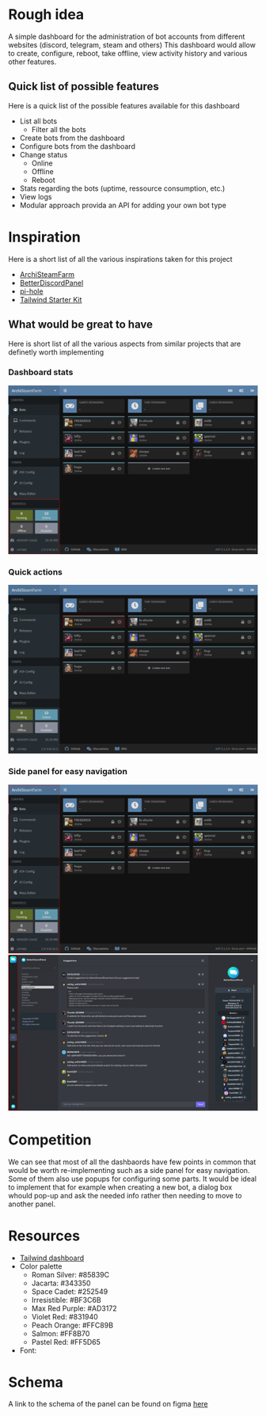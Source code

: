 # Rough idea
A simple dashboard for the administration of bot accounts from different websites (discord, telegram, steam and others)
This dashboard would allow to create, configure, reboot, take offline, view activity history and various other features.
## Quick list of possible features
Here is a quick list of the possible features available for this dashboard
- List all bots
	- Filter all the bots
- Create bots from the dashboard
- Configure bots from the dashboard
- Change status
	- Online
	- Offline
	- Reboot
- Stats regarding the bots (uptime, ressource consumption, etc.)
- View logs
- Modular approach provida an API for adding your own bot type
# Inspiration
Here is a short list of all the various inspirations taken for this project
- [ArchiSteamFarm](https://github.com/JustArchiNET/ArchiSteamFarm)
- [BetterDiscordPanel](https://github.com/SanjaySunil/BetterDiscordPanel)
- [pi-hole](https://github.com/pi-hole/pi-hole)
- [Tailwind Starter Kit](https://github.com/creativetimofficial/tailwind-starter-kit)
## What would be great to have
Here is short list of all the various aspects from similar projects that are definetly worth implementing
### Dashboard stats
![dashboard-stats](./screenshots/dashboard-status.png)
### Quick actions
![quick-actions](./screenshots/quick-actions.png)
### Side panel for easy navigation
![side panel for easy navigation](./screenshots/side-panel.png)
![side panel for easy navigation](./screenshots/side-panel-2.png)
# Competition
We can see that most of all the dashbaords have few points in common that would be worth
re-implementing such as a side panel for easy navigation. Some of them also use popups for 
configuring some parts. It would be ideal to implement that for example when creating a new bot,
a dialog box whould pop-up and ask the needed info rather then needing to move to another panel.
# Resources
- [Tailwind dashboard](https://github.com/creativetimofficial/tailwind-starter-kit/tree/main/Dashboard%20Page/html-dashboard-page)
- Color palette
	- Roman Silver: #85839C
	- Jacarta: #343350
	- Space Cadet: #252549
	- Irresistible: #BF3C6B
	- Max Red Purple: #AD3172
	- Violet Red: #831940
	- Peach Orange: #FFC89B
	- Salmon: #FF8B70
	- Pastel Red: #FF5D65
- Font:
# Schema
A link to the schema of the panel can be found on figma [here](https://www.figma.com/file/ijqS9Y1ZltMuP3ozoo1mq7/GUI1?node-id=0%3A1)
